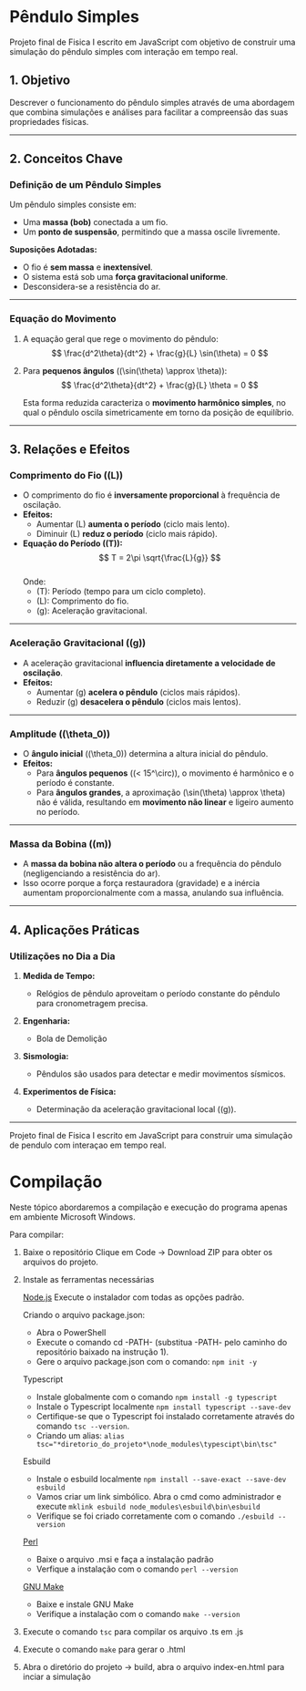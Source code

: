 # **Pêndulo Simples**

Projeto final de Fisica I escrito em JavaScript com objetivo de construir uma simulação do pêndulo simples com interação em tempo real.

## **1. Objetivo**
Descrever o funcionamento do pêndulo simples através de uma abordagem que combina simulações e análises para facilitar a compreensão das suas propriedades físicas.

---

## **2. Conceitos Chave**

### **Definição de um Pêndulo Simples**
Um pêndulo simples consiste em:
- Uma **massa (bob)** conectada a um fio.
- Um **ponto de suspensão**, permitindo que a massa oscile livremente.

**Suposições Adotadas:**
- O fio é **sem massa** e **inextensível**.  
- O sistema está sob uma **força gravitacional uniforme**.  
- Desconsidera-se a resistência do ar.

---

### **Equação do Movimento**

1. A equação geral que rege o movimento do pêndulo:  
   $$ \frac{d^2\theta}{dt^2} + \frac{g}{L} \sin(\theta) = 0 $$

2. Para **pequenos ângulos** (\(\sin(\theta) \approx \theta\)):  
   $$ \frac{d^2\theta}{dt^2} + \frac{g}{L} \theta = 0 $$

   Esta forma reduzida caracteriza o **movimento harmônico simples**, no qual o pêndulo oscila simetricamente em torno da posição de equilíbrio.

---

## **3. Relações e Efeitos**

### **Comprimento do Fio (\(L\))**
- O comprimento do fio é **inversamente proporcional** à frequência de oscilação.
- **Efeitos:**  
  - Aumentar \(L\) **aumenta o período** (ciclo mais lento).  
  - Diminuir \(L\) **reduz o período** (ciclo mais rápido).  
- **Equação do Período (\(T\)):**  
  $$ T = 2\pi \sqrt{\frac{L}{g}} $$  
  Onde:  
  - \(T\): Período (tempo para um ciclo completo).  
  - \(L\): Comprimento do fio.  
  - \(g\): Aceleração gravitacional.

---

### **Aceleração Gravitacional (\(g\))**
- A aceleração gravitacional **influencia diretamente a velocidade de oscilação**.  
- **Efeitos:**  
  - Aumentar \(g\) **acelera o pêndulo** (ciclos mais rápidos).  
  - Reduzir \(g\) **desacelera o pêndulo** (ciclos mais lentos).

---

### **Amplitude (\(\theta_0\))**
- O **ângulo inicial** (\(\theta_0\)) determina a altura inicial do pêndulo.  
- **Efeitos:**  
  - Para **ângulos pequenos** (\(< 15^\circ\)), o movimento é harmônico e o período é constante.  
  - Para **ângulos grandes**, a aproximação \(\sin(\theta) \approx \theta\) não é válida, resultando em **movimento não linear** e ligeiro aumento no período.

---

### **Massa da Bobina (\(m\))**
- A **massa da bobina não altera o período** ou a frequência do pêndulo (negligenciando a resistência do ar).  
- Isso ocorre porque a força restauradora (gravidade) e a inércia aumentam proporcionalmente com a massa, anulando sua influência.

---

## **4. Aplicações Práticas**

### **Utilizações no Dia a Dia**
1. **Medida de Tempo:**  
   - Relógios de pêndulo aproveitam o período constante do pêndulo para cronometragem precisa.

2. **Engenharia:**  
   - Bola de Demolição

3. **Sismologia:**  
   - Pêndulos são usados para detectar e medir movimentos sísmicos.

4. **Experimentos de Física:**  
   - Determinação da aceleração gravitacional local (\(g\)).

---

Projeto final de Fisica I escrito em JavaScript para construir uma simulação de pendulo com interaçao em tempo real.

# Compilação

Neste tópico abordaremos a compilação e execução do programa apenas em ambiente Microsoft Windows.

Para compilar:

  1. Baixe o repositório
      Clique em Code -> Download ZIP para obter os arquivos do projeto.

  2. Instale as ferramentas necessárias

       [Node.js](https://nodejs.org/en)
         Execute o instalador com todas as opções padrão.

      Criando o arquivo package.json:
       - Abra o PowerShell
       - Execute o comando cd -PATH- (substitua -PATH- pelo caminho do repositório baixado na instrução 1).
       - Gere o arquivo package.json com o comando: ```npm init -y```

     Typescript
       - Instale globalmente com o comando  ```npm install -g typescript```
       - Instale o Typescript localmente ```npm install typescript --save-dev```
       - Certifique-se que o Typescript foi instalado corretamente através do comando ```tsc --version```.
       - Criando um alias: ```alias tsc="*diretorio_do_projeto*\node_modules\typescipt\bin\tsc"```     

     Esbuild
        - Instale o esbuild localmente ```npm install --save-exact --save-dev esbuild```
        - Vamos criar um link simbólico. Abra o cmd como administrador e execute
                  ```mklink esbuild node_modules\esbuild\bin\esbuild```
        - Verifique se foi criado corretamente com o comando ```./esbuild --version```
    
     [Perl](https://strawberryperl.com/)
       - Baixe o arquivo .msi e faça a instalação padrão
       - Verfique a instalação com o comando ```perl --version```
    
     [GNU Make](https://www.gnu.org/software/make/)
       - Baixe e instale GNU Make
       - Verifique a instalação com o comando ```make --version```

  4. Execute o comando ```tsc``` para compilar os arquivo .ts em .js

  5. Execute o comando ```make``` para gerar o .html

  6. Abra o diretório do projeto -> build, abra o arquivo index-en.html para inciar a simulação
     
     
         

     
     
         
